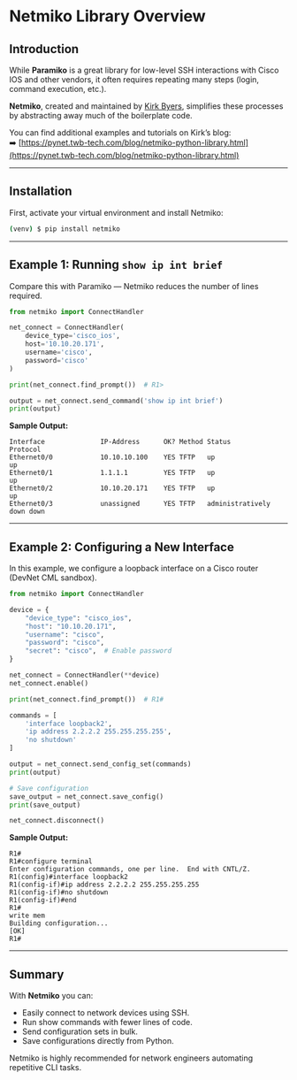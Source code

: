 # Netmiko Library Overview

## Introduction
While **Paramiko** is a great library for low-level SSH interactions with Cisco IOS and other vendors, it often requires repeating many steps (login, command execution, etc.).  

**Netmiko**, created and maintained by [Kirk Byers](https://github.com/ktbyers/netmiko), simplifies these processes by abstracting away much of the boilerplate code.

You can find additional examples and tutorials on Kirk’s blog:  
➡️ [https://pynet.twb-tech.com/blog/netmiko-python-library.html](https://pynet.twb-tech.com/blog/netmiko-python-library.html)

---

## Installation

First, activate your virtual environment and install Netmiko:

```bash
(venv) $ pip install netmiko
```

---

## Example 1: Running `show ip int brief`

Compare this with Paramiko — Netmiko reduces the number of lines required.

```python
from netmiko import ConnectHandler

net_connect = ConnectHandler(
    device_type='cisco_ios',
    host='10.10.20.171',
    username='cisco',
    password='cisco'
)

print(net_connect.find_prompt())  # R1>

output = net_connect.send_command('show ip int brief')
print(output)
```

**Sample Output:**

```
Interface              IP-Address      OK? Method Status                Protocol
Ethernet0/0            10.10.10.100    YES TFTP   up                    up      
Ethernet0/1            1.1.1.1         YES TFTP   up                    up      
Ethernet0/2            10.10.20.171    YES TFTP   up                    up      
Ethernet0/3            unassigned      YES TFTP   administratively down down    
```

---

## Example 2: Configuring a New Interface

In this example, we configure a loopback interface on a Cisco router (DevNet CML sandbox).

```python
from netmiko import ConnectHandler

device = {
    "device_type": "cisco_ios",
    "host": "10.10.20.171",
    "username": "cisco",
    "password": "cisco",
    "secret": "cisco",  # Enable password
}

net_connect = ConnectHandler(**device)
net_connect.enable()

print(net_connect.find_prompt())  # R1#

commands = [
    'interface loopback2',
    'ip address 2.2.2.2 255.255.255.255',
    'no shutdown'
]

output = net_connect.send_config_set(commands)
print(output)

# Save configuration
save_output = net_connect.save_config()
print(save_output)

net_connect.disconnect()
```

**Sample Output:**

```
R1#
R1#configure terminal
Enter configuration commands, one per line.  End with CNTL/Z.
R1(config)#interface loopback2
R1(config-if)#ip address 2.2.2.2 255.255.255.255
R1(config-if)#no shutdown
R1(config-if)#end
R1#
write mem
Building configuration...
[OK]
R1#
```

---

## Summary
With **Netmiko** you can:
- Easily connect to network devices using SSH.  
- Run show commands with fewer lines of code.  
- Send configuration sets in bulk.  
- Save configurations directly from Python.  

Netmiko is highly recommended for network engineers automating repetitive CLI tasks.

